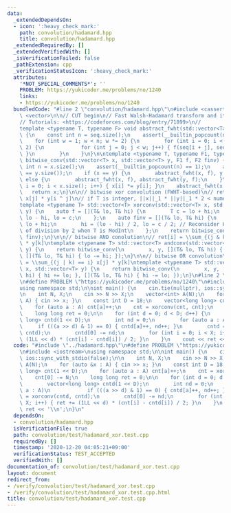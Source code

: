 ```yaml
---
data:
  _extendedDependsOn:
  - icon: ':heavy_check_mark:'
    path: convolution/hadamard.hpp
    title: convolution/hadamard.hpp
  _extendedRequiredBy: []
  _extendedVerifiedWith: []
  _isVerificationFailed: false
  _pathExtension: cpp
  _verificationStatusIcon: ':heavy_check_mark:'
  attributes:
    '*NOT_SPECIAL_COMMENTS*': ''
    PROBLEM: https://yukicoder.me/problems/no/1240
    links:
    - https://yukicoder.me/problems/no/1240
  bundledCode: "#line 2 \"convolution/hadamard.hpp\"\n#include <cassert>\n#include\
    \ <vector>\n\n// CUT begin\n// Fast Walsh-Hadamard transform and its abstraction\n\
    // Tutorials: <https://codeforces.com/blog/entry/71899>\n//            <https://csacademy.com/blog/fast-fourier-transform-and-variations-of-it>\n\
    template <typename T, typename F> void abstract_fwht(std::vector<T>& seq, F f)\
    \ {\n    const int n = seq.size();\n    assert(__builtin_popcount(n) == 1);\n\
    \    for (int w = 1; w < n; w *= 2) {\n        for (int i = 0; i < n; i += w *\
    \ 2) {\n            for (int j = 0; j < w; j++) { f(seq[i + j], seq[i + j + w]);\
    \ }\n        }\n    }\n}\n\ntemplate <typename T, typename F1, typename F2> std::vector<T>\
    \ bitwise_conv(std::vector<T> x, std::vector<T> y, F1 f, F2 finv) {\n    const\
    \ int n = x.size();\n    assert(__builtin_popcount(n) == 1);\n    assert(x.size()\
    \ == y.size());\n    if (x == y) {\n        abstract_fwht(x, f), y = x;\n    }\
    \ else {\n        abstract_fwht(x, f), abstract_fwht(y, f);\n    }\n    for (size_t\
    \ i = 0; i < x.size(); i++) { x[i] *= y[i]; }\n    abstract_fwht(x, finv);\n \
    \   return x;\n}\n\n// bitwise xor convolution (FWHT-based)\n// ret[i] = \\sum_j\
    \ x[j] * y[i ^ j]\n// if T is integer, ||x||_1 * ||y||_1 * 2 < numeric_limits<T>::max()\n\
    template <typename T> std::vector<T> xorconv(std::vector<T> x, std::vector<T>\
    \ y) {\n    auto f = [](T& lo, T& hi) {\n        T c = lo + hi;\n        hi =\
    \ lo - hi, lo = c;\n    };\n    auto finv = [](T& lo, T& hi) {\n        T c =\
    \ lo + hi;\n        hi = (lo - hi) / 2, lo = c / 2; // Reconsider HEAVY complexity\
    \ of division by 2 when T is ModInt\n    };\n    return bitwise_conv(x, y, f,\
    \ finv);\n}\n\n// bitwise AND conolution\n// ret[i] = \\sum_{(j & k) == i} x[j]\
    \ * y[k]\ntemplate <typename T> std::vector<T> andconv(std::vector<T> x, std::vector<T>\
    \ y) {\n    return bitwise_conv(\n        x, y, [](T& lo, T& hi) { lo += hi; },\
    \ [](T& lo, T& hi) { lo -= hi; });\n}\n\n// bitwise OR convolution\n// ret[i]\
    \ = \\sum_{(j | k) == i} x[j] * y[k]\ntemplate <typename T> std::vector<T> orconv(std::vector<T>\
    \ x, std::vector<T> y) {\n    return bitwise_conv(\n        x, y, [](T& lo, T&\
    \ hi) { hi += lo; }, [](T& lo, T& hi) { hi -= lo; });\n}\n#line 2 \"convolution/test/hadamard_xor.test.cpp\"\
    \n#define PROBLEM \"https://yukicoder.me/problems/no/1240\"\n#include <iostream>\n\
    using namespace std;\n\nint main() {\n    cin.tie(nullptr), ios::sync_with_stdio(false);\n\
    \n    int N, X;\n    cin >> N >> X;\n    vector<int> A(N);\n    for (auto &x :\
    \ A) { cin >> x; }\n    const int D = 18;\n    vector<long long> cnt(1 << D);\n\
    \    for (auto a : A) cnt[a]++;\n    cnt = xorconv(cnt, cnt);\n    cnt[0] -= N;\n\
    \    long long ret = 0;\n\n    for (int d = 0; d < D; d++) {\n        vector<long\
    \ long> cntd(1 << D);\n        int nd = 0;\n        for (auto a : A)\n       \
    \     if (((a >> d) & 1) == 0) { cntd[a]++, nd++; }\n        cntd = xorconv(cntd,\
    \ cntd);\n        cntd[0] -= nd;\n        for (int i = 0; i < X; i++) { ret +=\
    \ (1LL << d) * (cnt[i] - cntd[i]) / 2; }\n    }\n    cout << ret << '\\n';\n}\n"
  code: "#include \"../hadamard.hpp\"\n#define PROBLEM \"https://yukicoder.me/problems/no/1240\"\
    \n#include <iostream>\nusing namespace std;\n\nint main() {\n    cin.tie(nullptr),\
    \ ios::sync_with_stdio(false);\n\n    int N, X;\n    cin >> N >> X;\n    vector<int>\
    \ A(N);\n    for (auto &x : A) { cin >> x; }\n    const int D = 18;\n    vector<long\
    \ long> cnt(1 << D);\n    for (auto a : A) cnt[a]++;\n    cnt = xorconv(cnt, cnt);\n\
    \    cnt[0] -= N;\n    long long ret = 0;\n\n    for (int d = 0; d < D; d++) {\n\
    \        vector<long long> cntd(1 << D);\n        int nd = 0;\n        for (auto\
    \ a : A)\n            if (((a >> d) & 1) == 0) { cntd[a]++, nd++; }\n        cntd\
    \ = xorconv(cntd, cntd);\n        cntd[0] -= nd;\n        for (int i = 0; i <\
    \ X; i++) { ret += (1LL << d) * (cnt[i] - cntd[i]) / 2; }\n    }\n    cout <<\
    \ ret << '\\n';\n}\n"
  dependsOn:
  - convolution/hadamard.hpp
  isVerificationFile: true
  path: convolution/test/hadamard_xor.test.cpp
  requiredBy: []
  timestamp: '2020-12-20 04:05:21+09:00'
  verificationStatus: TEST_ACCEPTED
  verifiedWith: []
documentation_of: convolution/test/hadamard_xor.test.cpp
layout: document
redirect_from:
- /verify/convolution/test/hadamard_xor.test.cpp
- /verify/convolution/test/hadamard_xor.test.cpp.html
title: convolution/test/hadamard_xor.test.cpp
---
```


